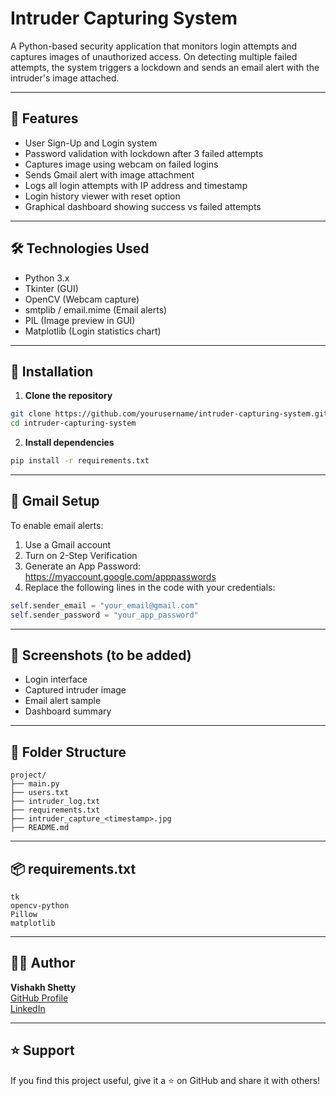 

# Intruder Capturing System

A Python-based security application that monitors login attempts and captures images of unauthorized access. On detecting multiple failed attempts, the system triggers a lockdown and sends an email alert with the intruder's image attached.

---

## 🚀 Features

- User Sign-Up and Login system
- Password validation with lockdown after 3 failed attempts
- Captures image using webcam on failed logins
- Sends Gmail alert with image attachment
- Logs all login attempts with IP address and timestamp
- Login history viewer with reset option
- Graphical dashboard showing success vs failed attempts

---

## 🛠 Technologies Used

- Python 3.x
- Tkinter (GUI)
- OpenCV (Webcam capture)
- smtplib / email.mime (Email alerts)
- PIL (Image preview in GUI)
- Matplotlib (Login statistics chart)

---

## 🔧 Installation

1. **Clone the repository**
```bash
git clone https://github.com/yourusername/intruder-capturing-system.git
cd intruder-capturing-system
```

2. **Install dependencies**
```bash
pip install -r requirements.txt
```

---

## 🔐 Gmail Setup
To enable email alerts:
1. Use a Gmail account
2. Turn on 2-Step Verification
3. Generate an App Password: https://myaccount.google.com/apppasswords
4. Replace the following lines in the code with your credentials:
```python
self.sender_email = "your_email@gmail.com"
self.sender_password = "your_app_password"
```

---

## 📸 Screenshots (to be added)
- Login interface
- Captured intruder image
- Email alert sample
- Dashboard summary

---

## 📂 Folder Structure
```
project/
├── main.py
├── users.txt
├── intruder_log.txt
├── requirements.txt
├── intruder_capture_<timestamp>.jpg
├── README.md
```

---

## 📦 requirements.txt
```
tk
opencv-python
Pillow
matplotlib
```

---

## 🙋‍♂️ Author
**Vishakh Shetty**  
[GitHub Profile](https://github.com/Vishakh17)  
[LinkedIn](https://www.linkedin.com/in/vishakh-shetty-3b783932b/)

---

## ⭐️ Support
If you find this project useful, give it a ⭐️ on GitHub and share it with others!

